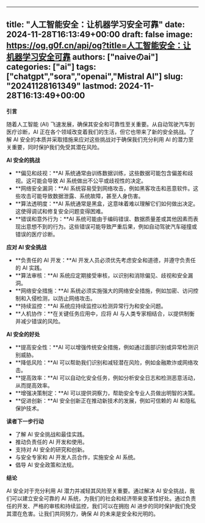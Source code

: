 
---
title: "人工智能安全：让机器学习安全可靠"
date: 2024-11-28T16:13:49+00:00
draft: false
image: https://og.g0f.cn/api/og?title=人工智能安全：让机器学习安全可靠
authors: ["naiveのai"]
categories: ["ai"]
tags: ["chatgpt","sora","openai","Mistral AI"]
slug: "20241128161349"
lastmod: 2024-11-28T16:13:49+00:00
---
**引言**

随着人工智能 (AI) 飞速发展，确保其安全和可靠性至关重要。从自动驾驶汽车到医疗诊断，AI 正在各个领域改变着我们的生活，但它也带来了新的安全挑战。了解 AI 安全的本质并采取措施来应对这些挑战对于确保我们充分利用 AI 的潜力至关重要，同时保护我们免受其潜在风险。

**AI 安全的挑战**

* **偏见和歧视：**AI 系统通常由训练数据训练，这些数据可能包含偏差和歧视。这可能会导致 AI 系统做出不公平或歧视性的决定。
* **网络安全漏洞：**AI 系统容易受到网络攻击，例如黑客攻击和恶意软件。这些攻击可能导致数据泄露、系统故障，甚至人身伤害。
* **算法透明度：**AI 系统通常是黑盒，这意味着难以理解它们如何做出决定。这使得调试和修复安全问题变得困难。
* **错误和意外行为：**AI 系统可能由于编码错误、数据质量差或其他因素而表现出意想不到的行为。这些错误可能导致严重后果，例如自动驾驶汽车碰撞或错误的医疗诊断。

**应对 AI 安全挑战**

* **负责任的 AI 开发：**AI 开发人员必须优先考虑安全和道德，并遵守负责任的 AI 实践。
* **算法审核：**AI 系统应定期接受审核，以识别和消除偏见、歧视和安全漏洞。
* **网络安全措施：**AI 系统必须实施强大的网络安全措施，例如加密、访问控制和入侵检测，以防止网络攻击。
* **持续监控：**AI 系统应持续监控以检测异常行为和安全问题。
* **人机协作：**在关键任务应用中，应将 AI 与人类专家相结合，以提供制衡并减少错误的风险。

**AI 安全的好处**

* **提高安全性：**AI 可以增强传统安全措施，例如通过面部识别或异常检测识别威胁。
* **降低风险：**AI 可以帮助我们识别和减轻潜在风险，例如金融欺诈或网络攻击。
* **提高效率：**AI 可以自动化安全任务，例如分析安全日志和检测恶意活动，从而提高效率。
* **增强决策制定：**AI 可以提供洞察力，帮助安全专业人员做出明智的决策。
* **促进创新：**AI 安全创新正在推动新技术的发展，例如可信赖的 AI 和隐私保护技术。

**读者下一步行动**

* 了解 AI 安全挑战和最佳实践。
* 推动负责任的 AI 开发和使用。
* 支持对 AI 安全的研究和创新。
* 与安全专家和 AI 开发人员合作，实施安全 AI 系统。
* 倡导 AI 安全政策和法规。

**结论**

AI 安全对于充分利用 AI 潜力并减轻其风险至关重要。通过解决 AI 安全挑战，我们可以建立安全可靠的 AI 系统，为我们的社会和经济带来变革性好处。通过负责任的开发、严格的审核和持续监控，我们可以在拥抱 AI 进步的同时保护我们免受其潜在危害。让我们共同努力，确保 AI 的未来是安全和光明的。
